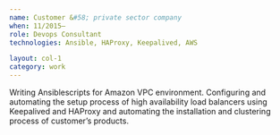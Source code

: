 ```yaml
---
name: Customer &#58; private sector company
when: 11/2015–
role: Devops Consultant
technologies: Ansible, HAProxy, Keepalived, AWS

layout: col-1
category: work
---
```


Writing Ansible­scripts for Amazon VPC environment. Configuring and
automating the setup process of high availability load balancers using 
Keepalived and HAProxy and automating the installation and clustering 
process of customer’s products.
